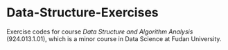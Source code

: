 # Data-Structure-Exercises

Exercise codes for course *Data Structure and Algorithm Analysis* (924.013.1.01), which is a minor course in Data Science at Fudan University.


